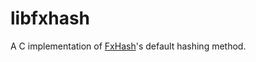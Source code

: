 # libfxhash

A C implementation of [FxHash](https://github.com/cbreeden/fxhash)'s default hashing method.
